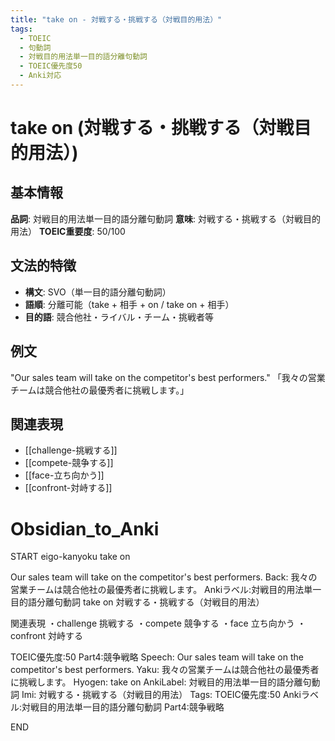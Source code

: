 ```yaml
---
title: "take on - 対戦する・挑戦する（対戦目的用法）"
tags:
  - TOEIC
  - 句動詞
  - 対戦目的用法単一目的語分離句動詞
  - TOEIC優先度50
  - Anki対応
---
```


# take on (対戦する・挑戦する（対戦目的用法）)

## 基本情報
**品詞**: 対戦目的用法単一目的語分離句動詞
**意味**: 対戦する・挑戦する（対戦目的用法）
**TOEIC重要度**: 50/100

## 文法的特徴
- **構文**: SVO（単一目的語分離句動詞）
- **語順**: 分離可能（take + 相手 + on / take on + 相手）
- **目的語**: 競合他社・ライバル・チーム・挑戦者等

## 例文
"Our sales team will take on the competitor's best performers."
「我々の営業チームは競合他社の最優秀者に挑戦します。」

## 関連表現
- [[challenge-挑戦する]]
- [[compete-競争する]]
- [[face-立ち向かう]]
- [[confront-対峙する]]

# Obsidian_to_Anki
START
eigo-kanyoku
take on

Our sales team will take on the competitor's best performers.
Back: 
我々の営業チームは競合他社の最優秀者に挑戦します。
Ankiラベル:対戦目的用法単一目的語分離句動詞
take on
対戦する・挑戦する（対戦目的用法）

関連表現
・challenge 挑戦する
・compete 競争する
・face 立ち向かう
・confront 対峙する

TOEIC優先度:50
Part4:競争戦略
Speech: Our sales team will take on the competitor's best performers.
Yaku: 我々の営業チームは競合他社の最優秀者に挑戦します。
Hyogen: take on
AnkiLabel: 対戦目的用法単一目的語分離句動詞
Imi: 対戦する・挑戦する（対戦目的用法）
Tags: TOEIC優先度:50 Ankiラベル:対戦目的用法単一目的語分離句動詞 Part4:競争戦略
<!--ID: 1753076966713-->
END 